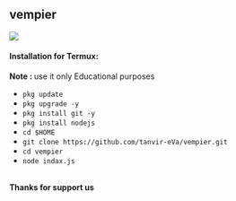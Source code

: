 <h2>vempier</h2>
<img src="https://photos.google.com/search/_tra_/photo/AF1QipND2bN9giRCo9dMWmgXHu6x-QO8Dbnc9hGRZ_du">
<br>
<h4>Installation for Termux:</h4>
<p><b>Note :  </b>  use it only Educational purposes</p>

* `pkg update` 
* `pkg upgrade -y` 
* `pkg install git -y`
* `pkg install nodejs` 
* `cd $HOME` 
* `git clone https://github.com/tanvir-eVa/vempier.git` 
* `cd vempier `
* `node indax.js`
<br>
<b>Thanks for support us</b>
